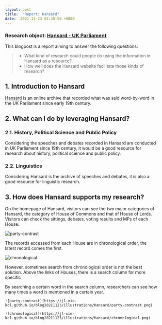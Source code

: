 ```yaml
---
layout: post
title:  "Report: Hansard"
date:  2021-11-23 04:30:50 +0800
---
```


### **Research object: [Hansard - UK Parliament](https://hansard.parliament.uk/)**

This blogpost is a report aiming to answer the following questions:
> - What kind of research could people do using the information in Hansard as a resource? 
> - How well does the Hansard website facilitate those kinds of research?


## 1. Introduction to Hansard

[Hansard](https://hansard.parliament.uk/) is an online archive that recorded what was said word-by-word in the UK Parliament since early 19th century.

## 2. What can I do by leveraging Hansard?

### 2.1. History, Political Science and Public Policy

Considering the speeches and debates recorded in Hansard are conducted in UK Parliament since 19th century, it would be a good resource for research about history, political science and public policy.

### 2.2. Linguistics

Considering Hansard is the archive of speeches and debates, it is also a good resource for linguistic research.

## 3. How does Hansard supports my research?

On the homepage of Hansard, visitors can see the two major categories of Hansard, the category of House of Commons and that of House of Lords. Visitors can check the sittings, debates, voting results and MPs of each House.

![party-contrast](https://jl-xie-kcl.github.io/blog20211123/illustrations/Hansard/party-contrast.png)

The records accessed from each House are in chronological order, the latest record comes the first.

![chronological](https://jl-xie-kcl.github.io/blog20211123/illustrations/Hansard/chronological.png)

However, sometimes search from chronological order is not the best solution. Above the links of Houses, there is a search column for more specific 

By searching a certain word in the search column, researchers can see how many times a word is mentioned in a certain year.

```
![party-contrast](https://jl-xie-kcl.github.io/blog20211123/illustrations/Hansard/party-contrast.png)

![chronological](https://jl-xie-kcl.github.io/blog20211123/illustrations/Hansard/chronological.png)
```